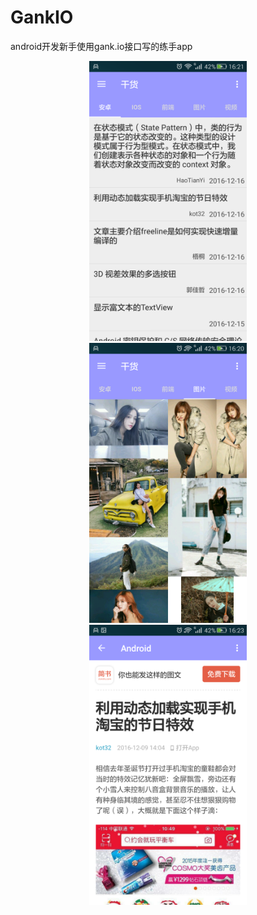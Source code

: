# GankIO
android开发新手使用gank.io接口写的练手app    
<center>
<img src="https://github.com/DualShock4/GankIO/blob/master/gank2.png" width="50%" height="50%" />
<img src="https://github.com/DualShock4/GankIO/blob/master/gank3.png" width="50%" height="50%" />
<img src="https://github.com/DualShock4/GankIO/blob/master/gank1.png" width="50%" height="50%" />
</center>
